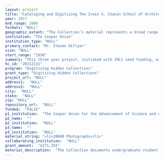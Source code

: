 ```yaml
--- 
layout: project 
title: "Cataloging and Digitizing The Irwin S. Chanin School of Architecture Archive’s Student Work Collection"
year: 2017
end_range: 2006
formats: "NULL"
geographic_extant: "The Collection’s material represents a broad range of geographic regions. Faculty design studio syllabi and student investigations address urban, suburban and rural sites in North and South America, Europe, Asia, Africa and Australia. A number of projects also address sites throughout New York City and its surrounding region."
institution: "The Cooper Union"
institution_type: "NULL"
primary_contact: "Mr. Steven Hillyer"
size: "NULL"
start_range: "1930"
summary: "This three year project, initiated with IMLS seed funding, will provide online access to 30,000+ digital surrogates and detailed metadata from The Irwin S. Chanin School of Architecture Archive’s Student Work Collection. This Collection represents over eight decades of The Cooper Union’s influential approach to architectural education. The Collection provides rich opportunities for intellectual and historical inquiry across photographs, text and audio recordings documenting over 2,500 student projects from the 1930’s–2006. The detailed, comprehensive nature of the collection’s material is unique among architecture/design schools and archives. As one of the first collections of its kind to be fully digitized at the item-level for public access, it will become an unprecedented research asset for design communities worldwide, including over 30,000 architecture students and faculty in the U.S. alone. This project will also enhance the Collection’s value as an educational resource for Cooper Union’s students, faculty, public programs and architecture pedagogy."
hc_id: "26312131"
program: "Digitizing Hidden Collections"
grant_type: "Digitizing Hidden Collections"
project_url: "NULL"
address1:  "NULL"
address2:  "NULL"
city:  "NULL"
state:  "NULL"
zip: "NULL"
repository_url:  "NULL"
funded:  "FALSE"
p1_institution:  "The Cooper Union for the Advancement of Science and Art"
p2_name:  ""
p2_institution:  "NULL"
p3_name:  ""
p3_institution:  "NULL"
material_string: "<li>20600 Photographs</li>"
collaborating_institution:  "NULL"
grant_amount:  "$171,291"
material_description:  "The Collection documents undergraduate student work produced in five design studios (1st–4th year and Thesis) and several additional courses (e.g., Advanced and Freehand Drawing; Structures; Building Technology; History of Architecture). 95% of this material dates from the mid-1960’s, when the School began to formalize its process for documenting student work. A 2006 Collection assessment identified 2,550 undergraduate projects by 986 students. 20,000+ photographic prints and negatives – the collection’s core material – document student drawings and models. These images are supplemented with 10,000+ pages of sketches, notes and descriptions. The Collection also includes ~200 unprocessed photographs from the 1930s, 1,200 pages of faculty syllabi and ~200 viable audio recordings of Thesis reviews. Researchers have expressed particular interest in the School’s pedagogy during the tenure of John Hejduk, a renowned architect and educator who began teaching at Cooper Union in 1964 and was the School’s dean from 1975–2000. Under Hejduk’s leadership, the School’s curriculum contributed to a radical and influential reconsideration of architectural education that emerged nationally and abroad in the 1960s and 70s. Many of the faculty Hejduk assembled, including Raimund Abraham, Diana Agrest, Peter Eisenman, Diane Lewis and Lebbeus Woods, are distinguished figures whose teaching and work are represented in the Collection and have been the subject of research requests. The School also has a long history of producing exceptional architects (also represented in the Collection), several of whom have become prominent educators, including Shigeru Ban, Elizabeth Diller, Daniel Libeskind, Toshiko Mori, Jesse Reiser, Ricardo Scofidio and Nanako Umemoto."
---
```

